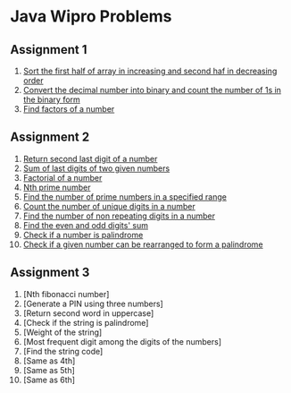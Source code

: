 # Java Wipro Problems

## Assignment 1
1. [Sort the first half of array in increasing and second haf in decreasing order](https://github.com/namanmanchanda09/Java-Wipro-Problems/blob/master/Assignment2/Task2.java)
2. [Convert the decimal number into binary and count the number of 1s in the binary form](https://github.com/namanmanchanda09/Java-Wipro-Problems/blob/master/Assignment2/Task3.java)
3. [Find factors of a number](https://github.com/namanmanchanda09/Java-Wipro-Problems/blob/master/Assignment2/Task4.java)

## Assignment 2
1. [Return second last digit of a number](https://github.com/namanmanchanda09/Java-Wipro-Problems/blob/master/Assignment3/Task1.java)
2. [Sum of last digits of two given numbers](https://github.com/namanmanchanda09/Java-Wipro-Problems/blob/master/Assignment3/Task2.java)
3. [Factorial of a number](https://github.com/namanmanchanda09/Java-Wipro-Problems/blob/master/Assignment3/Task3.java)
4. [Nth prime number](https://github.com/namanmanchanda09/Java-Wipro-Problems/blob/master/Assignment3/Task4.java)
5. [Find the number of prime numbers in a specified range](https://github.com/namanmanchanda09/Java-Wipro-Problems/blob/master/Assignment3/Task5.java)
6. [Count the number of unique digits in a number](https://github.com/namanmanchanda09/Java-Wipro-Problems/blob/master/Assignment3/Task6.java)
7. [Find the number of non repeating digits in a number](https://github.com/namanmanchanda09/Java-Wipro-Problems/blob/master/Assignment3/Task7.java)
8. [Find the even and odd digits' sum](https://github.com/namanmanchanda09/Java-Wipro-Problems/blob/master/Assignment3/Task8.java)
9. [Check if a number is palindrome](https://github.com/namanmanchanda09/Java-Wipro-Problems/blob/master/Assignment3/Task9.java)
10. [Check if a given number can be rearranged to form a palindrome](https://github.com/namanmanchanda09/Java-Wipro-Problems/blob/master/Assignment3/Task10.java)

## Assignment 3
1. [Nth fibonacci number]
2. [Generate a PIN using three numbers]
3. [Return second word in uppercase]
4. [Check if the string is palindrome]
5. [Weight of the string]
6. [Most frequent digit among the digits of the numbers]
7. [Find the string code]
8. [Same as 4th]
9. [Same as 5th]
10. [Same as 6th]

